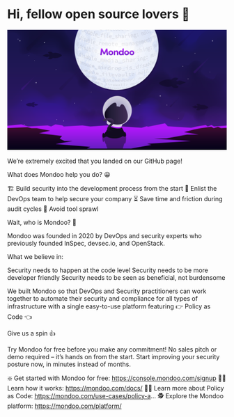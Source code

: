# Hi, fellow open source lovers 👋

![An illustration showing a space kitty dreaming of exploring new worlds with Mondoo](https://raw.githubusercontent.com/mondoohq/.github/master/profile/static/github-Mondoo.png)



We’re extremely excited that you landed on our GitHub page!

What does Mondoo help you do? 😀

🏗 Build security into the development process from the start
🤝 Enlist the DevOps team to help secure your company
⏳ Save time and friction during audit cycles
🧰 Avoid tool sprawl

Wait, who is Mondoo? 🤔

Mondoo was founded in 2020 by DevOps and security experts who previously founded InSpec, devsec.io, and OpenStack.

What we believe in:

Security needs to happen at the code level
Security needs to be more developer friendly
Security needs to be seen as beneficial, not burdensome

We built Mondoo so that DevOps and Security practitioners can work together to automate their security and compliance for all types of infrastructure with a single easy-to-use platform featuring 👉 Policy as Code 👈

Give us a spin 👍

Try Mondoo for free before you make any commitment! No sales pitch or demo required – it’s hands on from the start. Start improving your security posture now, in minutes instead of months.

❇️ Get started with Mondoo for free: https://console.mondoo.com/signup
🧑‍💻 Learn how it works: https://mondoo.com/docs/
🧑‍🏫 Learn more about Policy as Code: https://mondoo.com/use-cases/policy-a...
🕵️ Explore the Mondoo platform: https://mondoo.com/platform/